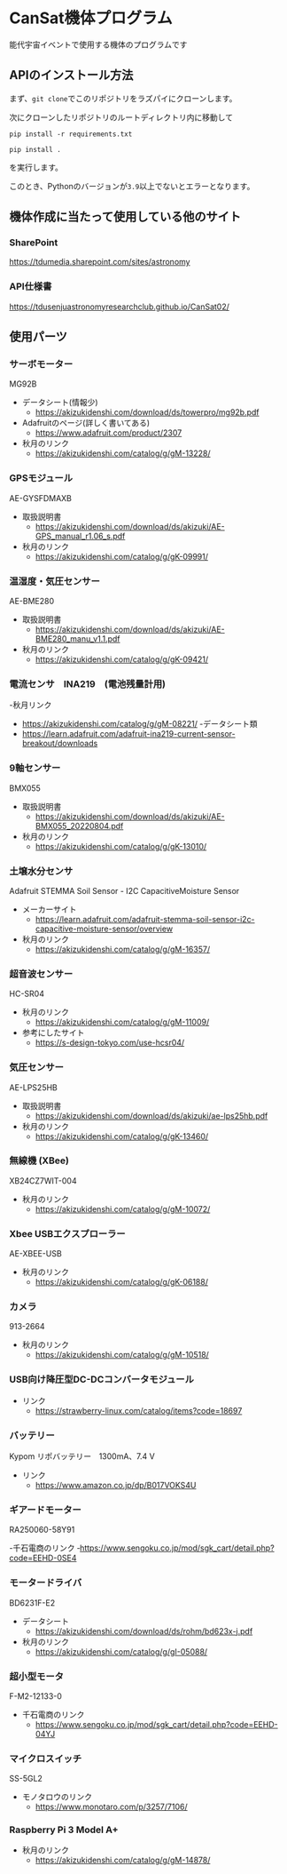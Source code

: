 # CanSat機体プログラム

能代宇宙イベントで使用する機体のプログラムです

## APIのインストール方法

まず、`git clone`でこのリポジトリをラズパイにクローンします。

次にクローンしたリポジトリのルートディレクトリ内に移動して

```shell
pip install -r requirements.txt

pip install .
```
を実行します。

このとき、Pythonのバージョンが`3.9`以上でないとエラーとなります。  

## 機体作成に当たって使用している他のサイト

### SharePoint

<https://tdumedia.sharepoint.com/sites/astronomy>

### API仕様書

<https://tdusenjuastronomyresearchclub.github.io/CanSat02/>

## 使用パーツ

### サーボモーター

MG92B

- データシート(情報少)
  - <https://akizukidenshi.com/download/ds/towerpro/mg92b.pdf>
- Adafruitのページ(詳しく書いてある)
  - <https://www.adafruit.com/product/2307>
- 秋月のリンク
  - <https://akizukidenshi.com/catalog/g/gM-13228/>

### GPSモジュール

AE-GYSFDMAXB

- 取扱説明書  
  - <https://akizukidenshi.com/download/ds/akizuki/AE-GPS_manual_r1.06_s.pdf>
- 秋月のリンク
  - <https://akizukidenshi.com/catalog/g/gK-09991/>

### 温湿度・気圧センサー

AE-BME280

- 取扱説明書
  - <https://akizukidenshi.com/download/ds/akizuki/AE-BME280_manu_v1.1.pdf>
- 秋月のリンク
  - <https://akizukidenshi.com/catalog/g/gK-09421/>

### 電流センサ　INA219　(電池残量計用)
-秋月リンク
  - <https://akizukidenshi.com/catalog/g/gM-08221/>
-データシート類
  - <https://learn.adafruit.com/adafruit-ina219-current-sensor-breakout/downloads>

### 9軸センサー

BMX055

- 取扱説明書
  - <https://akizukidenshi.com/download/ds/akizuki/AE-BMX055_20220804.pdf>
- 秋月のリンク
  - <https://akizukidenshi.com/catalog/g/gK-13010/>

### 土壌水分センサ

Adafruit STEMMA Soil Sensor - I2C CapacitiveMoisture Sensor

- メーカーサイト
  - <https://learn.adafruit.com/adafruit-stemma-soil-sensor-i2c-capacitive-moisture-sensor/overview>
- 秋月のリンク
  - <https://akizukidenshi.com/catalog/g/gM-16357/>

### 超音波センサー

HC-SR04

- 秋月のリンク
  - <https://akizukidenshi.com/catalog/g/gM-11009/>
- 参考にしたサイト
  - <https://s-design-tokyo.com/use-hcsr04/>

### 気圧センサー

AE-LPS25HB

- 取扱説明書
  - <https://akizukidenshi.com/download/ds/akizuki/ae-lps25hb.pdf>
- 秋月のリンク
  - <https://akizukidenshi.com/catalog/g/gK-13460/>

### 無線機 (XBee)

XB24CZ7WIT-004

- 秋月のリンク
  - <https://akizukidenshi.com/catalog/g/gM-10072/>

### Xbee USBエクスプローラー

AE-XBEE-USB

- 秋月のリンク
  - <https://akizukidenshi.com/catalog/g/gK-06188/>

### カメラ

913-2664

- 秋月のリンク
  - <https://akizukidenshi.com/catalog/g/gM-10518/>

### USB向け降圧型DC-DCコンバータモジュール

- リンク
  - <https://strawberry-linux.com/catalog/items?code=18697>

### バッテリー

Kypom リポバッテリー　1300mA、7.4 V

- リンク
  - <https://www.amazon.co.jp/dp/B017VOKS4U>

### ギアードモーター

RA250060-58Y91

-千石電商のリンク
  ‐<https://www.sengoku.co.jp/mod/sgk_cart/detail.php?code=EEHD-0SE4>

### モータードライバ

BD6231F-E2

- データシート
  - <https://akizukidenshi.com/download/ds/rohm/bd623x-j.pdf>
- 秋月のリンク
  - <https://akizukidenshi.com/catalog/g/gI-05088/>

### 超小型モータ

F-M2-12133-0

- 千石電商のリンク
  - <https://www.sengoku.co.jp/mod/sgk_cart/detail.php?code=EEHD-04YJ>

### マイクロスイッチ
SS-5GL2

- モノタロウのリンク
  - <https://www.monotaro.com/p/3257/7106/>


### Raspberry Pi 3 Model A+

- 秋月のリンク
  - <https://akizukidenshi.com/catalog/g/gM-14878/>
